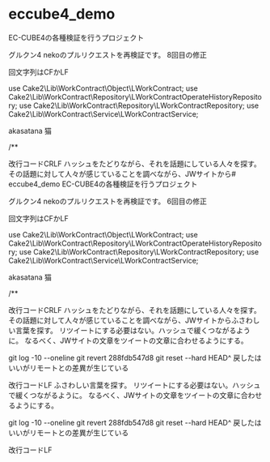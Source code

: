 # eccube4_demoEC-CUBE4の各種検証を行うプロジェクトグルクン4nekoのプルリクエストを再検証です。8回目の修正回文字列はCFかLFuse Cake2\Lib\WorkContract\Object\LWorkContract;use Cake2\Lib\WorkContract\Repository\LWorkContractOperateHistoryRepository;use Cake2\Lib\WorkContract\Repository\LWorkContractRepository;use Cake2\Lib\WorkContract\Service\LWorkContractService;akasatana猫/**改行コードCRLFハッシュをたどりながら、それを話題にしている人々を探す。	その話題に対して人々が感じていることを調べながら、JWサイトから# eccube4_demoEC-CUBE4の各種検証を行うプロジェクトグルクン4nekoのプルリクエストを再検証です。6回目の修正回文字列はCFかLFuse Cake2\Lib\WorkContract\Object\LWorkContract;use Cake2\Lib\WorkContract\Repository\LWorkContractOperateHistoryRepository;use Cake2\Lib\WorkContract\Repository\LWorkContractRepository;use Cake2\Lib\WorkContract\Service\LWorkContractService;akasatana猫/**改行コードCRLFハッシュをたどりながら、それを話題にしている人々を探す。	その話題に対して人々が感じていることを調べながら、JWサイトからふさわしい言葉を探す。	リツイートにする必要はない。ハッシュで緩くつながるように。	なるべく、JWサイトの文章をツイートの文章に合わせるようにする。	git log -10 --onelinegit revert 288fdb547d8git reset --hard HEAD^戻したはいいがリモートとの差異が生じている改行コードLF	ふさわしい言葉を探す。	リツイートにする必要はない。ハッシュで緩くつながるように。	なるべく、JWサイトの文章をツイートの文章に合わせるようにする。	git log -10 --onelinegit revert 288fdb547d8git reset --hard HEAD^戻したはいいがリモートとの差異が生じている改行コードLF